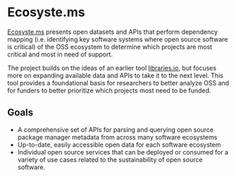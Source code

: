 # Ecosyste.ms
[Ecosyste.ms](http://Ecosyste.ms) presents open datasets and APIs that perform dependency mapping (i.e. identifying key software systems where open source software is critical) of the OSS ecosystem to determine which projects are most critical and most in need of support. 

The project builds on the ideas of an earlier tool [libraries.io](http://libraries.io/), but focuses more on expanding available data and APIs to take it to the next level. This tool provides a foundational basis for researchers to better analyze OSS and for funders to better prioritize which projects most need to be funded.

## Goals

- A comprehensive set of APIs for parsing and querying open source package manager metadata from across many software ecosystems
- Up-to-date, easily accessible open data for each software ecosystem
- Individual open source services that can be deployed or consumed for a variety of use cases related to the sustainability of open source software.
